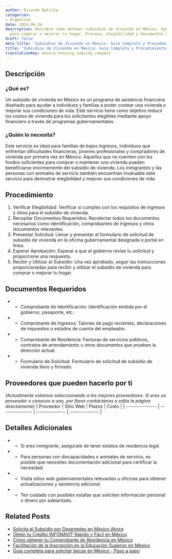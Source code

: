 ```yaml
---
author: Ricardo Batista
categories:
- Argentina
date: 2024-06-24
description: Descubre cómo obtener subsidios de vivienda en México. Ayuda financiera
  para comprar o mejorar tu hogar. Proceso, elegibilidad y documentos necesarios.
draft: false
meta_title: 'Subsidios de Vivienda en México: Guía Completa y Procedimientos'
title: 'Subsidios de Vivienda en México: Guía Completa y Procedimientos'
translationKey: mexico-housing_subsidy_request
---
```



## Descripción
### ¿Qué es?
Un subsidio de vivienda en México es un programa de asistencia financiera diseñado para ayudar a individuos y familias a poder costear una vivienda o mejorar sus condiciones de vida. Este servicio tiene como objetivo reducir los costos de vivienda para los solicitantes elegibles mediante apoyo financiero a través de programas gubernamentales.

### ¿Quién lo necesita?
Este servicio es ideal para familias de bajos ingresos, individuos que enfrentan dificultades financieras, jóvenes profesionales y compradores de vivienda por primera vez en México. Aquellos que no cuenten con los fondos suficientes para comprar o mantener una vivienda pueden beneficiarse enormemente del subsidio de vivienda. Los inmigrantes y las personas con animales de servicio también encuentran invaluable este servicio para demostrar elegibilidad y mejorar sus condiciones de vida.

## Procedimiento

1. Verificar Elegibilidad: Verificar si cumples con los requisitos de ingresos y otros para el subsidio de vivienda.
2. Recopilar Documentos Requeridos: Recolectar todos los documentos necesarios como identificación, comprobantes de ingresos y otros documentos relevantes.
3. Presentar Solicitud: Llenar y presentar el formulario de solicitud de subsidio de vivienda en la oficina gubernamental designada o portal en línea.
4. Esperar Aprobación: Esperar a que el gobierno revise tu solicitud y proporcione una respuesta.
5. Recibir y Utilizar el Subsidio: Una vez aprobado, seguir las instrucciones proporcionadas para recibir y utilizar el subsidio de vivienda para comprar o mejorar tu hogar.

## Documentos Requeridos

- * Comprobante de Identificación: Identificación emitida por el gobierno, pasaporte, etc.
- * Comprobante de Ingresos: Talones de pago recientes, declaraciones de impuestos o estados de cuenta del empleador.
- * Comprobante de Residencia: Facturas de servicios públicos, contratos de arrendamiento u otros documentos que prueben la dirección actual.
- * Formulario de Solicitud: Formulario de solicitud de subsidio de vivienda lleno y firmado.

## Proveedores que pueden hacerlo por ti
_(Actualmente estamos seleccionando a los mejores proveedores. Si eres un proveedor o conoces a uno, por favor contáctanos o edita la página directamente)_
| Proveedor       |     Sitio Web    |     Plazos    |     Costo    |
| --------------- | --------------- |  :-------------: | :-------------: |

## Detalles Adicionales

- * Si eres inmigrante, asegúrate de tener estatus de residencia legal.
- * Para personas con discapacidades o animales de servicio, es posible que necesites documentación adicional para certificar la necesidad.
- * Visita sitios web gubernamentales relevantes u oficinas para obtener actualizaciones y asistencia adicional.
- * Ten cuidado con posibles estafas que soliciten información personal o dinero por adelantado.
## Related Posts

- [Solicita el Subsidio por Desempleo en México Ahora](https://tramitit.com/es/guides/mexico/solicitud_de_subsidio_para_desempleo/)
- [Obtén tu Crédito INFONAVIT Rápido y Fácil en México](https://tramitit.com/es/guides/mexico/solicitud_de_crédito_infonavit/)
- [Cómo obtener tu Comprobante de Residencia en México](https://tramitit.com/es/guides/mexico/carta_de_residencia/)
- [Facilitación de la Inscripción en la Educación Superior en México](https://tramitit.com/es/guides/mexico/inscripción_a_educación_superior/)
- [Guía completa para solicitar becas en México - Paso a paso](https://tramitit.com/es/guides/mexico/solicitud_de_beca/)